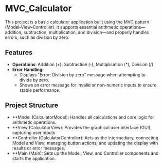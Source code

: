 # MVC_Calculator


This project is a basic calculator application built using the MVC pattern (Model-View-Controller). It supports essential arithmetic operations—addition, subtraction, multiplication, and division—and properly handles errors, such as division by zero.

## Features

- **Operations**: Addition (+), Subtraction (-), Multiplication (*), Division (/)
- **Error Handling**: 
  - Displays "Error: Division by zero" message when attempting to divide by zero.
  - Shows an error message for invalid or non-numeric inputs to ensure stable performance.
## Project Structure

- **Model (CalculatorModel): Handles all calculations and core logic for arithmetic operations.
- **View (CalculatorView): Provides the graphical user interface (GUI), capturing user inputs
- **Controller (CalculatorController): Acts as the intermediary, connecting Model and View, managing button actions, and updating the display with results or error messages.
- **Main (Main): Sets up the Model, View, and Controller components and starts the application.
